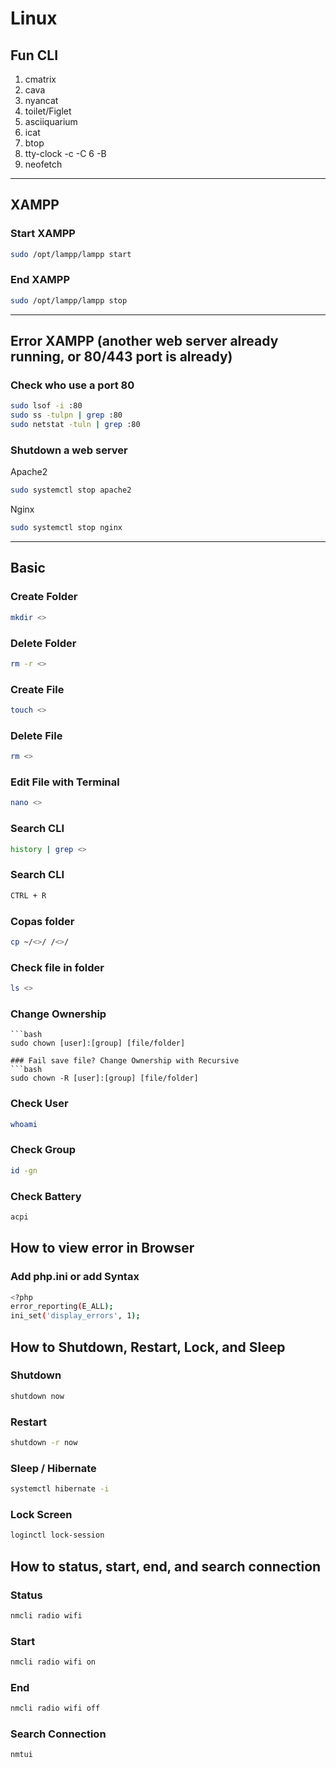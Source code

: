 # Linux

## Fun CLI
1. cmatrix
2. cava
3. nyancat
4. toilet/Figlet
5. asciiquarium
6. icat
7. btop
8. tty-clock -c -C 6 -B
9. neofetch

---

## XAMPP
### Start XAMPP
```bash
sudo /opt/lampp/lampp start
```

### End XAMPP
```bash
sudo /opt/lampp/lampp stop
```

---

## Error XAMPP (another web server already running, or 80/443 port is already)

### Check who use a port 80
```bash
sudo lsof -i :80
sudo ss -tulpn | grep :80
sudo netstat -tuln | grep :80
```

### Shutdown a web server
Apache2
```bash
sudo systemctl stop apache2
```

Nginx
```bash
sudo systemctl stop nginx
```

---

## Basic
### Create Folder
```bash
mkdir <>
```

### Delete Folder
```bash
rm -r <>
```

### Create File
```bash
touch <>
```

### Delete File
```bash
rm <>
```

### Edit File with Terminal
```bash
nano <>
```

### Search CLI
```bash
history | grep <>
```

### Search CLI
```bash
CTRL + R
```

### Copas folder
```bash
cp ~/<>/ /<>/
```

### Check file in folder
```bash
ls <>
```

### Change Ownership
```
```bash
sudo chown [user]:[group] [file/folder]

### Fail save file? Change Ownership with Recursive
```bash
sudo chown -R [user]:[group] [file/folder]
```

### Check User
```bash
whoami
```

### Check Group
```bash
id -gn
```

### Check Battery
```bash
acpi
```

## How to view error in Browser
### Add php.ini or add Syntax 
```bash
<?php
error_reporting(E_ALL);
ini_set('display_errors', 1);
```

## How to Shutdown, Restart, Lock, and Sleep
### Shutdown
```bash
shutdown now
```

### Restart
```bash
shutdown -r now
```

### Sleep / Hibernate
```bash
systemctl hibernate -i
```

### Lock Screen
```bash
loginctl lock-session
```

## How to status, start, end, and search connection
### Status
```bash
nmcli radio wifi
```

### Start
```bash
nmcli radio wifi on
```

### End
```bash
nmcli radio wifi off
```

### Search Connection
```bash
nmtui
```
